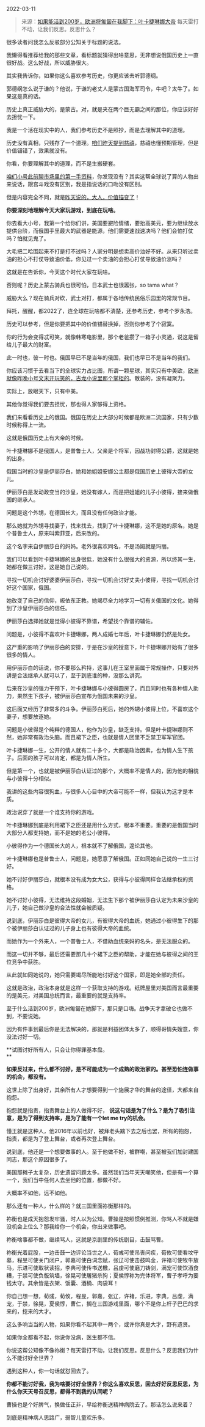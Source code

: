 2022-03-11

> 来源：[如果能活到200岁，欧洲将匍匐在我脚下：叶卡捷琳娜大帝](http://mp.weixin.qq.com/s?__biz=MzU0MjYwNDU2Mw==&mid=2247504484&idx=1&sn=261fff0d5f5672605ba54564c08aab04&chksm=fb1abe18cc6d370e6044dfdf5dd206f9f1160e699f393d75eb5568aeedff5de9efd699febb88&scene=27#wechat_redirect)
> 每天雷打不动，让我们反思。反思什么？

很多读者问我怎么反驳部分公知关于标题的说法。

  

我懒得看推荐给我的那些文章，看标题就猜得出啥意思，无非想说俄国历史上一直很好战。这么好战，所以威胁很大。

  

其实我告诉你，如果你这么喜欢参考历史，你更应该去听郭德纲。  

  

郭德纲怎么说于谦的？他说，于谦的老丈人是蒙古国海军司令，牛吧？太牛了。如果这是真的话。

  

历史上真正威胁大的，是蒙古。对，就是夹在两个巨无霸之间的那位，你应该好好去担忧一下。  

  

我是一个活在现实中的人，我们参考历史不是照抄，而是去理解其中的道理。  

  

历史没有真相，只残存了一个道理。[咱们昨天提到慈禧](http://mp.weixin.qq.com/s?__biz=MzU0MjYwNDU2Mw==&mid=2247504458&idx=1&sn=f016079464362df17f592187784d1c44&chksm=fb1abe36cc6d3720b6733cbcfa1ecb63174de8b16746381e2241187948627c0a42d29598a452&scene=21#wechat_redirect)，慈禧也懂预期管理，但是价值锚错了，效果就没有。

  

你看，你要理解其中的道理，而不是生搬硬套。  

  

[咱们小号此前聊市场里的第一手资料](http://mp.weixin.qq.com/s?__biz=MzU3NDc5Nzc0NQ==&mid=2247514143&idx=1&sn=241b350d5f63f10a597af57068acdc10&chksm=fd2e1ac1ca5993d778de128e148130a67894821579dc09d16f6dbd74100a5dcc38a9d4a24f5b&scene=21#wechat_redirect)，你发现没有？其实这帮全球说了算的人物出来说话，跟宫斗戏没有区别，我是指说话的口吻没有区别。  

  

但是内容完全不同，就是[昨天说的，大人，价值锚变了](http://mp.weixin.qq.com/s?__biz=MzU0MjYwNDU2Mw==&mid=2247504458&idx=1&sn=f016079464362df17f592187784d1c44&chksm=fb1abe36cc6d3720b6733cbcfa1ecb63174de8b16746381e2241187948627c0a42d29598a452&scene=21#wechat_redirect)！  

  

 **你要深刻地理解今天大家玩游戏，到底在玩啥。**

  

你去看大小号，我第一个给你们讲，美国要避险情绪，要抬高美元，要为继续放水提供台阶，而俄国手里最大的武器是能源，他们需要速战速决吗？他们会怕打仗吗？怕就见鬼了。

  

大毛把二哈围起来不打是打不过吗？人家分明是想卖高价油好不好。从来只听过卖油的担心不打仗导致油价低，你见过一个卖油的会担心打仗导致油价涨吗？

  

  

这就是在告诉你，今天这个时代大家在玩啥。  

  

否则呢？历史上蒙古骑兵也很可怕，日本武士也很嚣张，so tama what？  

  

威胁大么？现在骑兵对砍，武士对打，都属于各地传统民俗乐园里的常规节目。

  

拜托，醒醒，都2022了，连全球在玩啥都不清楚，还参考历史，参考个罗永浩。  

  

历史可以参考，但是你要把其中的价值锚替换掉，否则你参考了个寂寞。  

  

你的行为会变得忒可笑，就像韩寒电影里，那个老爸攒了一箱子小灵通，说这是留给儿子最大的财富。  

  

此一时也，彼一时也。俄国早已不是当年的俄国，我们也早已不是当年的我们。  

  

你应该习惯于去看当下的全球实力占比图，所谓一颗星球，其实只有中美欧，[欧洲就像昨晚小号文末开玩笑的，古龙小说里那个掌柜的](http://mp.weixin.qq.com/s?__biz=MzU3NDc5Nzc0NQ==&mid=2247514194&idx=1&sn=f00be26550c396b786eec64b62b7767f&chksm=fd2e1a8cca59939ad43ac2bf3fe1111ef164d0021a6eed6fc3ee8a502ec3ffcf75a56b822d58&scene=21#wechat_redirect)。散装的，没有凝聚力。  

  

实际上，放眼天下，只有中美。  

  

其他你觉得我们要去担忧，那也得人家够得上资格。

  

  

我们来看看历史上的俄国。俄国在历史上大部分时候都是欧洲二流国家，只有少数时候称得上一流。

  

这就是俄国历史上有大帝的时候。  

  

叶卡捷琳娜不是俄国人，是普鲁士人，父亲是个将军，因战功封得公爵，这就是她的出身。

  

俄国当时的沙皇是伊丽莎白，她和她姐姐安娜公主都是俄国历史上彼得大帝的女儿。

  

伊丽莎白是发动政变当的沙皇，她没有嫁人，而是把姐姐的儿子小彼得，接来做俄国的继承人。

  

问题是这个外甥，在德国长大，而且没有任何政治才能。

  

那么她就为外甥寻找妻子，找来找去，找到了叶卡捷琳娜，这不是她的原名，她是个普鲁士人，原来叫索菲亚，后来改的。  

  

这个名字来自伊丽莎白的妈妈。老外很喜欢同名，不是汤姆就是玛丽。

  

我们可以看到叶卡捷琳娜的出身很低，她没有什么很强大的资源，所以终其一生，她都在做三讨好。这是她自己说的。

  

寻找一切机会讨好婆婆伊丽莎白，寻找一切机会讨好丈夫小彼得，寻找一切机会讨好这个国家，俄国。

  

她改变了自己的信仰，皈依东正教。她竭尽全力地学习一切有关俄国的文化。她得到了沙皇伊丽莎白的信任。

  

伊丽莎白选择她就是觉得小彼得不靠谱，希望找个靠谱的辅佐。

  

问题是，小彼得不喜欢叶卡捷琳娜，两人成婚七年后，叶卡捷琳娜仍然是处女。

  

这严重的影响了伊丽莎白的安排，于是在沙皇的授意下，叶卡捷琳娜开始有了很多很多的情人。

  

用伊丽莎白的话说，你不要那么矜持，这事儿在王室里面属于常规操作，只要对外讲是合法继承人就可以了，至于到底谁的种，没那么讲究。

  

后来在沙皇的强力干预下，叶卡捷琳娜与小彼得圆房了，而且同时也有各种情人助力，果然生下孩子，被伊丽莎白宣布为俄国未来的沙皇。

  

这后面又经历了非常多的斗争。伊丽莎白死后，她的外甥小彼得上位，不喜欢这个妻子，想要放逐她。  

  

问题是小彼得是个纯粹的德国人，他作为沙皇，缺乏支持。但是叶卡捷琳娜则不然，她非常有政治头脑。而且裙下之臣，也就是情人团里不乏禁卫军军官团。

  

叶卡捷琳娜一生，公开的情人就有二十多个，大都是政治因素，也为情人生下孩子。后面的孩子可以肯定，都是为情人所生。

  

但是第一个，也就是被伊丽莎白认证过的那个，大概率不是情人的，因为他的相貌与小彼得十分相似。

  

我讲的这些内容很狗血，与很多人心目中的大帝可能不一样，但我认为这才是本质。  

  

政治说穿了就是一个谁支持你的游戏。  

  

叶卡捷琳娜到底是利用裙下之臣还是用什么方式，根本不重要。重要的是俄国当时大部分人都支持她，而不是她的老公小彼得。

  

小彼得作为一个德国长大的人，根本就不了解俄国，遑论其他。  

  

叶卡捷琳娜也是普鲁士人，问题是，她愿意了解俄国。正如同她自己说的一生三讨好。

  

她不讨好伊丽莎白，就根本没有成为女大公，获得与小彼得同样合法继承权的资格。  

  

她不讨好小彼得，无法维持这段婚姻，无法生下那个被伊丽莎白认定为未来沙皇的儿子，她自己做沙皇的合法性就会被质疑。  

  

说到底，伊丽莎白是彼得大帝的女儿，有彼得大帝的血统，她通过小彼得生下的那个被伊丽莎白认证过的儿子身上也有彼得大帝的血统。

  

而她作为一个外来人，一个普鲁士人，不借助血统亲妈的名头，是无法服众的。

  

而这一切并不够，最后还需要那几十个裙下之臣的帮助，才能在她与彼得之间的王位竞争中获胜。  

  

从此就如同她说的，她只需要竭尽所能地讨好这个国家，即是她全部的责任。  

  

这就是政治，政治本身就是这样一个获取支持的游戏。纸牌屋里对美国而言最重要的是美元，对美国总统而言，最重要的就是支持率。  

  

至于什么活到200岁，欧洲匍匐在她脚下，那只是口嗨。战争天才拿破仑也做不到，不要说她。  

  

因为有件事到最后你是无法解决的，那就是利益团体太多了，顺得哥情失嫂意，你没法讨好一切。  

  

 **试图讨好所有人，只会让你得罪基本盘。  
**

  

 **如果反过来，什么都不讨好，是不可能成为一个成熟的政治家的。甚至恐怕连做事的机会，都没有。**

  

这世上除了出身好，其余所有人才想要得到一个施展才华的舞台的途径，大都来自抱怨。

  

抱怨就是指责，指责舞台上的人做得不好， **说这句话是为了什么？是为了吸引注意，是为了得到支持率，是为了能有一个let me try的机会。**  

  

懂王就是这种人，他2016年以前也好，被拜老头踹下去之后也罢，所有的抱怨，指责，都是为了登上舞台，或者再次登上舞台。  

  

说到底，他还是一个想要做事的人。至于他做不好，被群嘲，甚至被我们加封建国同志，那这个原因很多了。  

  

美国那摊子太复杂，历史遗留问题太多。虽然我们当年天天嘲笑他，但是有一个算一个，我们当中任何人去坐他的位置，都做不好。  

  

大概率不如他，远不如他。  

  

那么还有一种人，什么样的？就三国里面祢衡那样的。

  

祢衡也是成天抱怨发牢骚，时人以为公知。曹操是按照惯例推测，你骂人不就是嫌没机会上位么？那我给你一个机会，你出来做事吧。

  

祢衡啥事都不做，继续骂人，这就是京剧里的传统剧目，击鼓骂曹。

  

祢衡光着屁股，一边击鼓一边评论当世之人，荀彧可使吊丧问疾，荀攸可使看坟守墓，程昱可使关门闭户，郭嘉可使白词念赋，张辽可使击鼓鸣金，许褚可使牧牛放马，乐进可使取状读招，李典可使传书送檄，吕虔可使磨刀铸剑，满宠可使饮酒食糟，于禁可使负版筑墙，徐晃可使屠猪杀狗；夏侯惇称为完体将军，曹子孝呼为要钱太守。其余皆是衣架、饭囊、酒桶、肉袋耳！

  

你自己想一想，荀彧，荀攸，程昱，郭嘉，张辽，许褚，乐进，李典，吕虔，满宠，于禁，徐晃，夏侯惇，曹仁，搁在三国游戏里面，哪个不是你上杆子巴巴的求来的，挖来的大才。

  

这么多响当当的人物，如果你看不起其中一两个，或许你真是大才，野有遗贤。

  

如果你全都看不起，你说你没病，医生都不信。  

  

你说这帮公知像不像祢衡？每天雷打不动，让我们反思。反思什么？反思我们为什么不能讨好全世界？  

  

遇到这种人，你一句话就怼回去了。

  

 **你都不能讨好我，我为啥要讨好全世界？你这么喜欢反思，回去好好反思反思，为什么你天天号召反思，都得不到我的认同呢？**

  

曹操也是个好脾气，换做任正非，早给祢衡送精神病院去了。那话怎么说来着？

  

到底是精神病人思路广，弱智儿童欢乐多。

